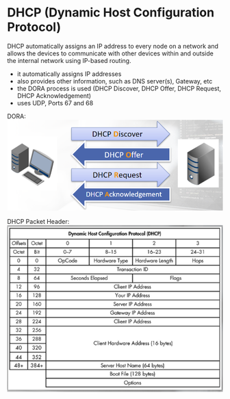 # DHCP (Dynamic Host Configuration Protocol)

DHCP automatically assigns an IP address to every node on a network and allows the devices to communicate with other devices within and outside the internal network using IP-based routing. 

- it automatically assigns IP addresses
- also provides other information, such as DNS server(s), Gateway, etc
- the DORA process is used (DHCP Discover, DHCP Offer, DHCP Request, DHCP Acknowledgement)
- uses UDP, Ports 67 and 68

DORA:
![Alt text](image.png)

DHCP Packet Header:
![Alt text](image-1.png)
